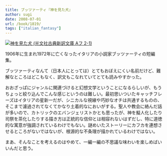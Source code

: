 ```yaml
---
title: ブッツァーティ『神を見た犬』
author: sugi
date: 2008-07-01
url: /book/1819/
tags: ["italian_fantasy"]
---
```

<a href="http://www.amazon.co.jp/exec/obidos/ASIN/433475127X/chezsugi-22/ref=nosim/" name="amazletlink" target="_blank"><img src="http://i1.wp.com/ecx.images-amazon.com/images/I/41vBgR7NX2L._SL160_.jpg?w=660" alt="神を見た犬 (光文社古典新訳文庫 Aフ 2-1)" class="alignleft" data-recalc-dims="1" /></a>

1906年に生まれ1972年に亡くなったイタリアの小説家ブッツァーティの短編集。

ブッツァーティなんて（日本人にとっては）とてもおぼえにくい名前だけど、難解なところはどこもなく、訳文もこなれていてとても読みやすかった。

おおざっぱにジャンルに関連づけると幻想文学ということになるらしいが、もうちょっと絞り込んでこんな感じというのは難しい。最初思いついたキャッチフレーズはイタリアの星新一だが、シニカルな視線や巧妙なオチは共通するものの、そこまで濾過されてなくてかなり土着的なにおいがする。聖人や教会に絡んだ話が多いので、カトリックのエバンジェリストかとも思ったが、神を擬人化したり司祭を茶化したりする描き方は正統的な信仰とは相容れないはずだし、特に道徳的な寓意が強調されているわけでもない。謎めいたストーリーにカフカを連想させるところがないではないが、根源的な不条理が描かれているわけではない。

まあ、そんなことを考えるのはやめて、一編一編の不思議な味わいを楽しめばいいんだと思う。

